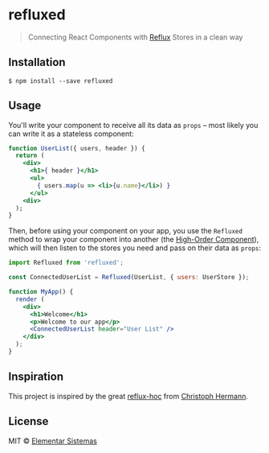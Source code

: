 # refluxed

> Connecting React Components with [Reflux][reflux] Stores in a clean way

## Installation

```
$ npm install --save refluxed
```

## Usage

You'll write your component to receive all its data as `props` – most likely you can write
it as a stateless component:

```jsx
function UserList({ users, header }) {
  return (
    <div>
      <h1>{ header }</h1>
      <ul>
        { users.map(u => <li>{u.name}</li>) }
      </ul>
    <div>
  );
}
```

Then, before using your component on your app, you use the `Refluxed` method to
wrap your component into another (the [High-Order Component][hoc]), which will then
listen to the stores you need and pass on their data as `props`:

```jsx
import Refluxed from 'refluxed';

const ConnectedUserList = Refluxed(UserList, { users: UserStore });

function MyApp() {
  render (
    <div>
      <h1>Welcome</h1>
      <p>Welcome to our app</p>
      <ConnectedUserList header="User List" />
    </div>
  );
}
```

## Inspiration

This project is inspired by the great [reflux-hoc][reflux-hoc] from [Christoph Hermann][ch].

## License

MIT © [Elementar Sistemas](http://elementarsistemas.com.br)

[reflux]: https://github.com/reflux/refluxjs
[hoc]: https://medium.com/@franleplant/react-higher-order-components-in-depth-cf9032ee6c3e#.7ld736rgp
[reflux-hoc]: https://github.com/stoeffel/reflux-hoc
[ch]: http://stoeffel.github.io/